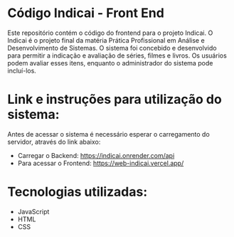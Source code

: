 # Código Indicai - Front End
Este repositório contém o código do frontend para o projeto Indicai. O Indicai é o projeto final da matéria Prática Profissional em Análise e Desenvolvimento de Sistemas. O sistema foi concebido e desenvolvido para permitir a indicação e avaliação de séries, filmes e livros. Os usuários podem avaliar esses itens, enquanto o administrador do sistema pode incluí-los.

# Link e instruções para utilização do sistema:

Antes de acessar o sistema é necessário esperar o carregamento do servidor, através do link abaixo:
  * Carregar o Backend: https://indicai.onrender.com/api
  * Para acessar o Frontend: https://web-indicai.vercel.app/

# Tecnologias utilizadas:
  * JavaScript
  * HTML
  * CSS

